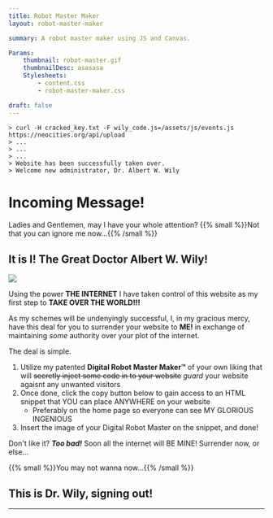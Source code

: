 ```yaml
---
title: Robot Master Maker
layout: robot-master-maker

summary: A robot master maker using JS and Canvas.

Params:
    thumbnail: robot-master.gif
    thumbnailDesc: asasasa
    Stylesheets:
        - content.css
        - robot-master-maker.css

draft: false
---
```


`> curl -H cracked_key.txt -F wily_code.js=/assets/js/events.js https://neocities.org/api/upload` \
`> ...` \
`> ...` \
`> ...` \
`> Website has been successfully taken over.` \
`> Welcome new administrator, Dr. Albert W. Wily`

# Incoming Message!

Ladies and Gentlemen, may I have your whole attention? {{% small %}}Not that you can ignore me now...{{% /small %}}

## It is I! The Great Doctor Albert W. Wily!

![](https://media0.giphy.com/media/v1.Y2lkPTc5MGI3NjExZTc4YTkzYTk3bTVmbXBiYjIwOTZkN3k1MnMya2g3b3M0b3Q4bWluYSZlcD12MV9pbnRlcm5hbF9naWZfYnlfaWQmY3Q9Zw/qdDMdsUgLRV6pUNUsc/giphy.gif)

Using the power **THE INTERNET** I have taken control of this website as my first step to **TAKE OVER THE WORLD!!!**

As my schemes will be undenyingly successful, I, in my gracious mercy, have this deal for you to surrender your website to **ME!** in exchange of maintaining _some_ authority over your plot of the internet.

The deal is simple.

1. Utilize my patented **Digital Robot Master Maker™** of your own liking that will ~~secretly inject some code in to your website~~ _guard_ your website agaisnt any unwanted visitors
2. Once done, click the copy button below to gain access to an HTML snippet that YOU can place ANYWHERE on your website
    - Preferably on the home page so everyone can see MY GLORIOUS INGENIOUS
3. Insert the image of your Digital Robot Master on the snippet, and done!

Don't like it? **_Too bad!_** Soon all the internet will BE MINE! Surrender now, or else...

{{% small %}}You may not wanna now...{{% /small %}}

## This is Dr. Wily, signing out!

---
